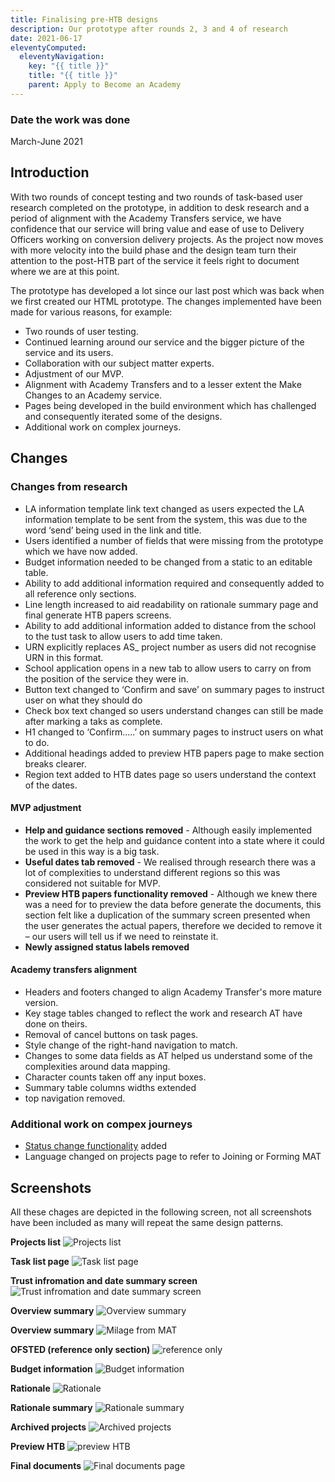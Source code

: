 ```yaml
---
title: Finalising pre-HTB designs
description: Our prototype after rounds 2, 3 and 4 of research
date: 2021-06-17
eleventyComputed:
  eleventyNavigation:
    key: "{{ title }}"
    title: "{{ title }}"
    parent: Apply to Become an Academy
---
```



### Date the work was done
March-June 2021

## Introduction
With two rounds of concept testing and two rounds of task-based user research completed on the prototype, in addition to desk research and a period of alignment with the Academy Transfers service, we have confidence that our service will bring value and ease of use to Delivery Officers working on conversion delivery projects. As the project now moves with more velocity into the build phase and the design team turn their attention to the post-HTB part of the service it feels right to document where we are at this point.

The prototype has developed a lot since our last post which was back when we first created our HTML prototype. The changes implemented have been made for various reasons, for example:

- Two rounds of user testing.
- Continued learning around our service and the bigger picture of the service and its users.
- Collaboration with our subject matter experts.
- Adjustment of our MVP.
- Alignment with Academy Transfers and to a lesser extent the Make Changes to an Academy service.
- Pages being developed in the build environment which has challenged and consequently iterated some of the designs.
- Additional work on complex journeys.

## Changes

### Changes from research
- LA information template link text changed as users expected the LA information template to be sent from the system, this was due to the word ‘send’ being used in the link and title.
- Users identified a number of fields that were missing from the prototype which we have now added.
- Budget information needed to be changed from a static to an editable table.
- Ability to add additional information required and consequently added to all reference only sections.
- Line length increased to aid readability on rationale summary page and final generate HTB papers screens.
- Ability to add additional information added to distance from the school to the tust task to allow users to add time taken.
- URN explicitly replaces AS_ project number as users did not recognise URN in this format.
- School application opens in a new tab to allow users to carry on from the position of the service they were in.
- Button text changed to ‘Confirm and save’ on summary pages to instruct user on what they should do
- Check box text changed so users understand changes can still be made after marking a taks as complete.
- H1 changed to ‘Confirm.....’ on summary pages to instruct users on what to do.
- Additional headings added to preview HTB papers page to make section breaks clearer.
- Region text added to HTB dates page so users understand the context of the dates.

#### MVP adjustment
- **Help and guidance sections removed** - Although easily implemented the work to get the help and guidance content into a state where it could be used in this way is a big task.
- **Useful dates tab removed** - We realised through research there was a lot of complexities to understand different regions so this was considered not suitable for MVP.
- **Preview HTB papers functionality removed** - Although we knew there was a need for to preview the data before generate the documents, this section felt like a duplication of the summary screen presented when the user generates the actual papers, therefore we decided to remove it – our users will tell us if we need to reinstate it.
- **Newly assigned status labels removed**

#### Academy transfers alignment
- Headers and footers changed to align Academy Transfer's more mature version.
- Key stage tables changed to reflect the work and research AT have done on theirs.
- Removal of cancel buttons on task pages.
- Style change of the right-hand navigation to match.
- Changes to some data fields as AT helped us understand some of the complexities around data mapping.
- Character counts taken off any input boxes.
- Summary table columns widths extended
- top navigation removed.


### Additional work on compex journeys
- [Status change functionality](/apply-to-become-academy/status_version1/) added
- Language changed on projects page to refer to Joining or Forming MAT

## Screenshots
All these chages are depicted in the following screen, not all screenshots have been included as many will repeat the same design patterns.

**Projects list**
<img src="/images/apply-to-become-academy/Pre-HTB-final/projects.png" alt="Projects list">

**Task list page**
<img src="/images/apply-to-become-academy/Pre-HTB-final/1_tasklist.png" alt="Task list page">

**Trust infromation and date summary screen**
<img src="/images/apply-to-become-academy/Pre-HTB-final/trustinfo_summary.png" alt="Trust infromation and date summary screen">

**Overview summary**
<img src="/images/apply-to-become-academy/Pre-HTB-final/overview_summary.png" alt="Overview summary">

**Overview summary**
<img src="/images/apply-to-become-academy/Pre-HTB-final/distance.png" alt="Milage from MAT">

**OFSTED (reference only section)**
<img src="/images/apply-to-become-academy/Pre-HTB-final/ofsted.png" alt="reference only">

**Budget information**
<img src="/images/apply-to-become-academy/Pre-HTB-final/budget_information.png" alt="Budget information">

**Rationale**
<img src="/images/apply-to-become-academy/Pre-HTB-final/rationale.png" alt="Rationale">

**Rationale summary**
<img src="/images/apply-to-become-academy/Pre-HTB-final/rationale_summary.png" alt="Rationale summary">

**Archived projects**
<img src="/images/apply-to-become-academy/Pre-HTB-final/archived.png" alt="Archived projects">

**Preview HTB**
<img src="/images/apply-to-become-academy/Pre-HTB-final/preview_HTB.png" alt="preview HTB">

**Final documents**
<img src="/images/apply-to-become-academy/Pre-HTB-final/documents.png" alt="Final documents page">